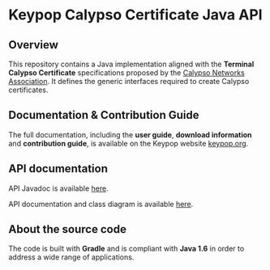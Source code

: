 # Keypop Calypso Certificate Java API

## Overview

This repository contains a Java implementation aligned with the **Terminal Calypso Certificate** specifications
proposed by the [Calypso Networks Association](https://www.calypsonet.org). It defines the generic interfaces required
to create Calypso certificates.

## Documentation & Contribution Guide

The full documentation, including the **user guide**, **download information** and **contribution guide**, is available
on the Keypop website [keypop.org](https://eclipse-keypop.github.io/keypop-website/).

## API documentation

API Javadoc is available [here](https://eclipse-keypop.github.io/keypop-calypso-certificate-java-api).

API documentation and class diagram is available
[here](https://terminal-api.calypsonet.org/apis/calypsonet-terminal-calypso-certificate-api/).

## About the source code

The code is built with **Gradle** and is compliant with **Java 1.6** in order to address a wide range of applications.
